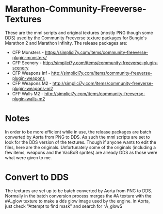 # Marathon-Community-Freeverse-Textures
These are the mml scripts and original textures (mostly PNG though some DDS) used by the Community Freeverse texture packages for Bungie's Marathon 2 and Marathon Infinity.
The release packages are:

 - CFP Monsters - https://simplici7y.com/items/community-freeverse-plugin-monsters/
 - CFP Scenery - http://simplici7y.com/items/community-freeverse-plugin-scenery
 - CFP Weapons Inf - http://simplici7y.com/items/community-freeverse-plugin-weapons
 - CFP Weapons M2 - http://simplici7y.com/items/community-freeverse-plugin-weapons-m2
 - CFP Walls M2 - http://simplici7y.com/items/community-freeverse-plugin-walls-m2

# Notes
In order to be more efficient while in use, the release packages are batch converted by Aorta from PNG to DDS. As such the mml scripts are set to look for the DDS version of the textures.
Though if anyone wants to edit the files, here are the originals.  Unfortunately some of the originals (including a few items, weapons and the VacBoB sprites) are already DDS as those were what were given to me.

# Convert to DDS
The textures are set up to be batch converted by Aorta from PNG to DDS.  Normally in the batch conversion process merges the #A texture with the #A_glow texture to make a dds glow image used by the engine.
In Aorta, just check "Attempt to find mask" and search for ^A_glow$
